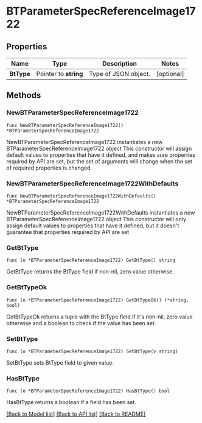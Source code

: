 # BTParameterSpecReferenceImage1722

## Properties

Name | Type | Description | Notes
------------ | ------------- | ------------- | -------------
**BtType** | Pointer to **string** | Type of JSON object. | [optional] 

## Methods

### NewBTParameterSpecReferenceImage1722

`func NewBTParameterSpecReferenceImage1722() *BTParameterSpecReferenceImage1722`

NewBTParameterSpecReferenceImage1722 instantiates a new BTParameterSpecReferenceImage1722 object
This constructor will assign default values to properties that have it defined,
and makes sure properties required by API are set, but the set of arguments
will change when the set of required properties is changed

### NewBTParameterSpecReferenceImage1722WithDefaults

`func NewBTParameterSpecReferenceImage1722WithDefaults() *BTParameterSpecReferenceImage1722`

NewBTParameterSpecReferenceImage1722WithDefaults instantiates a new BTParameterSpecReferenceImage1722 object
This constructor will only assign default values to properties that have it defined,
but it doesn't guarantee that properties required by API are set

### GetBtType

`func (o *BTParameterSpecReferenceImage1722) GetBtType() string`

GetBtType returns the BtType field if non-nil, zero value otherwise.

### GetBtTypeOk

`func (o *BTParameterSpecReferenceImage1722) GetBtTypeOk() (*string, bool)`

GetBtTypeOk returns a tuple with the BtType field if it's non-nil, zero value otherwise
and a boolean to check if the value has been set.

### SetBtType

`func (o *BTParameterSpecReferenceImage1722) SetBtType(v string)`

SetBtType sets BtType field to given value.

### HasBtType

`func (o *BTParameterSpecReferenceImage1722) HasBtType() bool`

HasBtType returns a boolean if a field has been set.


[[Back to Model list]](../README.md#documentation-for-models) [[Back to API list]](../README.md#documentation-for-api-endpoints) [[Back to README]](../README.md)


